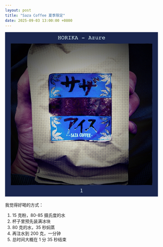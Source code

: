 ```yaml
---
layout: post
title: "Saza Coffee 夏季限定"
date: 2025-09-03 13:00:00 +0800
---
```


![summer](/assets/images/saza-coffee/summer.jpeg)

我觉得好喝的方式：

1. 15 克粉，80-85 摄氏度的水
2. 杯子里预先装满冰块
3. 80 克的水，35 秒焖蒸
4. 再注水到 200 克，一分钟
5. 总时间大概在 1 分 35 秒结束
